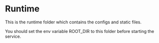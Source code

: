 # Runtime

This is the runtime folder which contains the configs and static files.

You should set the env variable ROOT_DIR to this folder before starting the service.
